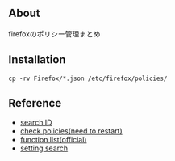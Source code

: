 ## About

firefoxのポリシー管理まとめ

## Installation

```
cp -rv Firefox/*.json /etc/firefox/policies/
```

## Reference

* [search ID](about:support)
* [check policies(need to restart)](about:policies)
* [function list(official)](https://github.com/mozilla/policy-templates/blob/master/README.md#extensionsettings)
* [setting search](https://support.mozilla.org/en-US/products/firefox-enterprise/policies-customization-enterprise/policies-overview-enterprise)

